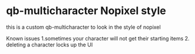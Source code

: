 # qb-multicharacter Nopixel style

this is a custom qb-multicharacter to look in the style of nopixel

Known issues
1.sometimes your character will not get their starting items
2. deleting a character locks up the UI


